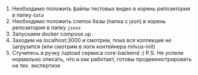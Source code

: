 1. Необходимо положить файлы тестовых видео в корень репозитория в папку `data`
2. Необходимо положить слепок базы (папка с json) в корень репозитория в папку `jsons`
3. Запускаем docker compose up
4. Заходим на localhost:3000 и смотрим, пока вся коллекция не загрузится (или смотрим в логи контейнера milvus-init)
5. Стучитесь в ручку /upload сервиса core-backend :)
P.S. Не успели нормально описать, что и как работает, готовы продемонстрировать на тех. экспертизе
